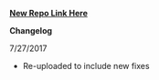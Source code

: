 
**[New Repo Link Here](https://github.com/JMccormick264/SnapPP/releases)**

**Changelog**

7/27/2017

 - Re-uploaded to include new fixes

